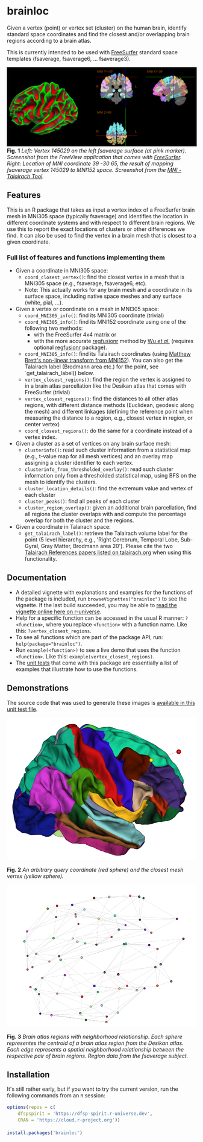 # brainloc
Given a vertex (point) or vertex set (cluster) on the human brain, identify standard space coordinates and find the closest and/or overlapping brain regions according to a brain atlas.

This is currently intended to be used with [FreeSurfer](https://freesurfer.net/) standard space templates (fsaverage, fsaverage6, ... fsaverage3).


![Fig1](./web/brainloc.png?raw=true "Brainloc.")
**Fig. 1** *Left: Vertex 145029 on the left fsaverage surface (at pink marker). Screenshot from the FreeView application that comes with [FreeSurfer](https://freesurfer.net). Right: Location of MNI coordinate 39 -30  65, the result of mapping fsaverage vertex 145029 to MNI152 space. Screenshot from the [MNI - Talairach Tool](https://bioimagesuiteweb.github.io/bisweb-manual/tools/mni2tal.html).* 


## Features

This is an R package that takes as input a vertex index of a FreeSurfer brain mesh in MNI305 space (typically fsaverage) and identifies the location in different coordinate systems and with respect to different brain regions. We use this to report the exact locations of clusters or other differences we find. It can also be used to find the vertex in a brain mesh that is closest to a given coordinate.

### Full list of features and functions implementing them

- Given a coordinate in MNI305 space:
  - `coord_closest_vertex()`: find the closest vertex in a mesh that is MNI305 space (e.g., fsaverage, fsaverage6, etc).
  - Note: This actually works for any brain mesh and a coordinate in its surface space, including native space meshes and any surface (white, pial, ...).
- Given a vertex or coordinate on a mesh in MNI305 space:
  - `coord_MNI305_info()`: find its MNI305 coordinate (trivial)
  - `coord_MNI305_info()`: find its MNI152 coordinate using one of the following two methods:
    - with the FreeSurfer 4x4 matrix or
    - with the more accurate [regfusionr](https://github.com/dfsp-spirit/regfusionr) method by [Wu *et al.*](https://www.ncbi.nlm.nih.gov/pmc/articles/PMC6239990/) (requires optional [regfusionr](https://github.com/dfsp-spirit/regfusionr) package).
  - `coord_MNI305_info()`: find its Talairach coordinates (using [Matthew Brett's non-linear transform from MNI152](https://brainmap.org/training/BrettTransform.html)). You can also get the Talairach label (Brodmann area etc.) for the point, see `get_talairach_label() below.
  - `vertex_closest_regions()`: find the region the vertex is assigned to in a brain atlas parcellation like the Desikan atlas that comes with FreeSurfer (trivial)
  - `vertex_closest_regions()`: find the distances to all other atlas regions, with different distance methods (Euclidean, geodesic along the mesh) and different linkages (defining the reference point when measuring the distance to a region, e.g., closest vertex in region, or center vertex)
  - `coord_closest_regions()`: do the same for a coordinate instead of a vertex index.
- Given a cluster as a set of vertices on any brain surface mesh:
  - `clusterinfo()`: read such cluster information from a statistical map (e.g., t-value map for all mesh vertices) and an overlay map assigning a cluster identifier to each vertex.
  - `clusterinfo_from_thresholded_overlay()`: read such cluster information only from a thresholded statistical map, using BFS on the mesh to identify the clusters.
  - `cluster_location_details()`: find the extremum value and vertex of each cluster
  - `cluster_peaks()`: find all peaks of each cluster
  - `cluster_region_overlap()`: given an additional brain parcellation, find all regions the cluster overlaps with and compute the percentage overlap for both the cluster and the regions.
- Given a coordinate in Talairach space:
  - `get_talairach_label()`: retrieve the Talairach volume label for the point (5 level hierarchy, e.g., 'Right Cerebrum, Temporal Lobe, Sub-Gyral, Gray Matter, Brodmann area 20'). Please cite the two [Talairach References papers listed on talairach.org](http://www.talairach.org/) when using this functionality.
  
 
## Documentation

* A detailed vignette with explanations and examples for the functions of the package is included, run `browseVignettes("brainloc")` to see the vignette. If the last build succeeded, you may be able to [read the vignette online here on r-universe](https://dfsp-spirit.r-universe.dev/ui#view:brainloc/brainloc.html).
* Help for a specific function can be accessed in the usual R manner: `?<function>`, where you replace `<function>` with a function name. Like this: `?vertex_closest_regions`.
* To see all functions which are part of the package API, run: `help(package="brainloc")`.
* Run `example(<function>)` to see a live demo that uses the function `<function>`. Like this: `example(vertex_closest_regions)`.
* The [unit tests](./tests/testthat/) that come with this package are essentially a list of examples that illustrate how to use the functions.


## Demonstrations

The source code that was used to generate these images is [available in this unit test file](tests/testthat/test-visualization_with_fsbrain.R).


![Fig2](./web/brainloc_coordinate_closest_vertex.png?raw=true "Brainloc: closest vertex to a query coordinate.")

**Fig. 2** *An arbitrary query coordinate (red sphere) and the closest mesh vertex (yellow sphere).*

![Fig3](./web/brainloc_parcellation_region_center_neighborhoods.png?raw=true "Brainloc: brain atlas regions with neighborhood relationships.")

**Fig. 3** *Brain atlas regions with neighborhood relationship. Each sphere representes the centroid of a brain atlas region from the Desikan atlas. Each edge represents a spatial neighborhood relationship between the respective pair of brain regions. Region data from the fsaverage subject.*



## Installation

It's still rather early, but if you want to try the current version, run the following commands from an `R` session:

```R
options(repos = c(
    dfspspirit = 'https://dfsp-spirit.r-universe.dev',
    CRAN = 'https://cloud.r-project.org'))

install.packages('brainloc')
```
